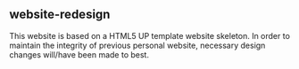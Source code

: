 ## website-redesign

This website is based on a HTML5 UP template website skeleton.
In order to maintain the integrity of previous personal website, 
necessary design changes will/have been made to best.

